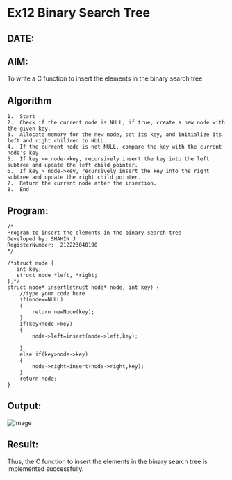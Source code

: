 # Ex12 Binary Search Tree
## DATE:
## AIM:
To write a C function to insert the elements in the binary search tree

## Algorithm
```
1.	Start
2.	Check if the current node is NULL; if true, create a new node with the given key.
3.	Allocate memory for the new node, set its key, and initialize its left and right children to NULL.
4.	If the current node is not NULL, compare the key with the current node's key.
5.	If key <= node->key, recursively insert the key into the left subtree and update the left child pointer.
6.	If key > node->key, recursively insert the key into the right subtree and update the right child pointer.
7.	Return the current node after the insertion.
8.	End

```
## Program:
```
/*
Program to insert the elements in the binary search tree
Developed by: SHAHIN J
RegisterNumber:  212223040190
*/
```
```
/*struct node {
   int key;
   struct node *left, *right;
};*/
struct node* insert(struct node* node, int key) {
    //type your code here
    if(node==NULL)
    {
        return newNode(key);
    }
    if(key<node->key)
    {
        node->left=insert(node->left,key);
        
    }
    else if(key>node->key)
    {
        node->right=insert(node->right,key);
    }
    return node;
}
```
## Output:
![image](https://github.com/user-attachments/assets/98eba7d5-3274-4849-870f-344036cf9c54)

## Result:
Thus, the C function to insert the elements in the binary search tree is implemented successfully.
